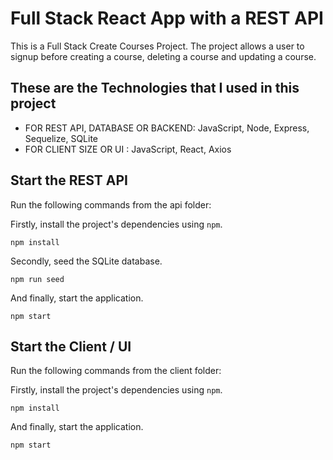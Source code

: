 # Full Stack React App with a REST API
This is a Full Stack Create Courses Project.
The project allows a user to signup before creating a course, deleting a course and updating a course.

## These are the Technologies that I used in this project
* FOR REST API, DATABASE OR BACKEND: JavaScript, Node, Express, Sequelize, SQLite
* FOR CLIENT SIZE OR UI : JavaScript, React, Axios


## Start the REST API
Run the following commands from the api folder:

Firstly, install the project's dependencies using `npm`.
```
npm install
```

Secondly, seed the SQLite database.
```
npm run seed
```

And finally, start the application.
```
npm start
```

## Start the Client / UI
Run the following commands from the client folder:

Firstly, install the project's dependencies using `npm`.
```
npm install
```

And finally, start the application.
```
npm start
```
